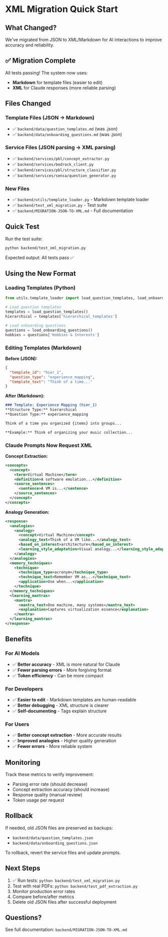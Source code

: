 # XML Migration Quick Start

## What Changed?

We've migrated from JSON to XML/Markdown for AI interactions to improve accuracy and reliability.

## ✅ Migration Complete

All tests passing! The system now uses:
- **Markdown** for template files (easier to edit)
- **XML** for Claude responses (more reliable parsing)

## Files Changed

### Template Files (JSON → Markdown)
- ✅ `backend/data/question_templates.md` (was .json)
- ✅ `backend/data/onboarding_questions.md` (was .json)

### Service Files (JSON parsing → XML parsing)
- ✅ `backend/services/pbl/concept_extractor.py`
- ✅ `backend/services/bedrock_client.py`
- ✅ `backend/services/pbl/structure_classifier.py`
- ✅ `backend/services/sensa/question_generator.py`

### New Files
- ✅ `backend/utils/template_loader.py` - Markdown template loader
- ✅ `backend/test_xml_migration.py` - Test suite
- ✅ `backend/MIGRATION-JSON-TO-XML.md` - Full documentation

## Quick Test

Run the test suite:
```bash
python backend/test_xml_migration.py
```

Expected output: All tests pass ✅

## Using the New Format

### Loading Templates (Python)
```python
from utils.template_loader import load_question_templates, load_onboarding_questions

# Load question templates
templates = load_question_templates()
hierarchical = templates['hierarchical_templates']

# Load onboarding questions
questions = load_onboarding_questions()
hobbies = questions['Hobbies & Interests']
```

### Editing Templates (Markdown)

**Before (JSON):**
```json
{
  "template_id": "hier_1",
  "question_type": "experience_mapping",
  "template_text": "Think of a time..."
}
```

**After (Markdown):**
```markdown
### Template: Experience Mapping (hier_1)
**Structure Type:** hierarchical
**Question Type:** experience_mapping

Think of a time you organized {items} into groups...

**Example:** Think of organizing your music collection...
```

### Claude Prompts Now Request XML

**Concept Extraction:**
```xml
<concepts>
  <concept>
    <term>Virtual Machine</term>
    <definition>A software emulation...</definition>
    <source_sentences>
      <sentence>A VM is...</sentence>
    </source_sentences>
  </concept>
</concepts>
```

**Analogy Generation:**
```xml
<response>
  <analogies>
    <analogy>
      <concept>Virtual Machine</concept>
      <analogy_text>Think of a VM like...</analogy_text>
      <based_on_interest>architecture</based_on_interest>
      <learning_style_adaptation>Visual analogy...</learning_style_adaptation>
    </analogy>
  </analogies>
  <memory_techniques>
    <technique>
      <technique_type>acronym</technique_type>
      <technique_text>Remember VM as...</technique_text>
      <application>Use when...</application>
    </technique>
  </memory_techniques>
  <learning_mantras>
    <mantra>
      <mantra_text>One machine, many systems</mantra_text>
      <explanation>Captures virtualization essence</explanation>
    </mantra>
  </learning_mantras>
</response>
```

## Benefits

### For AI Models
- ✅ **Better accuracy** - XML is more natural for Claude
- ✅ **Fewer parsing errors** - More forgiving format
- ✅ **Token efficiency** - Can be more compact

### For Developers
- ✅ **Easier to edit** - Markdown templates are human-readable
- ✅ **Better debugging** - XML structure is clearer
- ✅ **Self-documenting** - Tags explain structure

### For Users
- ✅ **Better concept extraction** - More accurate results
- ✅ **Improved analogies** - Higher quality generation
- ✅ **Fewer errors** - More reliable system

## Monitoring

Track these metrics to verify improvement:
- Parsing error rate (should decrease)
- Concept extraction accuracy (should increase)
- Response quality (manual review)
- Token usage per request

## Rollback

If needed, old JSON files are preserved as backups:
- `backend/data/question_templates.json`
- `backend/data/onboarding_questions.json`

To rollback, revert the service files and update prompts.

## Next Steps

1. ✅ Run tests: `python backend/test_xml_migration.py`
2. Test with real PDFs: `python backend/test_pdf_extraction.py`
3. Monitor production error rates
4. Compare before/after metrics
5. Delete old JSON files after successful deployment

## Questions?

See full documentation: `backend/MIGRATION-JSON-TO-XML.md`
